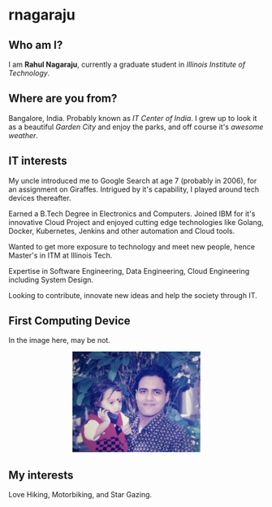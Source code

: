 # rnagaraju

## Who am I?

I am **Rahul Nagaraju**, currently a graduate student in *Illinois Institute of Technology*.

## Where are you from?

Bangalore, India. Probably known as *IT Center of India*. I grew up to look it as a beautiful *Garden City* and enjoy the parks, and off course it's *awesome weather*.

## IT interests

My uncle introduced me to Google Search at age 7 (probably in 2006), for an assignment on Giraffes. Intrigued by it's capability, I played around tech devices thereafter.  

Earned a B.Tech Degree in Electronics and Computers. Joined IBM for it's innovative Cloud Project and enjoyed cutting edge technologies like Golang, Docker, Kubernetes, Jenkins and other automation and Cloud tools.   

Wanted to get more exposure to technology and meet new people, hence Master's in ITM at Illinois Tech.  

Expertise in Software Engineering, Data Engineering, Cloud Engineering including System Design.  

Looking to contribute, innovate new ideas and help the society through IT.

## First Computing Device

In the image here, may be not.  

<div style="text-align: center;">
  <img src="images/image5.png" alt="alt text" style="width: 50%;" />
</div>

## My interests

Love Hiking, Motorbiking, and Star Gazing. 